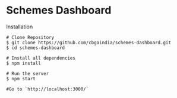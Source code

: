 # Schemes Dashboard

Installation

```
# Clone Repository
$ git clone https://github.com/cbgaindia/schemes-dashboard.git
$ cd schemes-dashboard

# Install all dependencies
$ npm install

# Run the server
$ npm start

#Go to `http://localhost:3000/` 

```